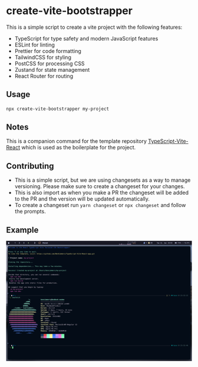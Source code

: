 # create-vite-bootstrapper

This is a simple script to create a vite project with the following features:
- TypeScript for type safety and modern JavaScript features
- ESLint for linting
- Prettier for code formatting
- TailwindCSS for styling
- PostCSS for processing CSS
- Zustand for state management
- React Router for routing
## Usage

```bash
npx create-vite-bootstrapper my-project
```

## Notes
This is a companion command for the template repository [TypeScript-Vite-React](https://github.com/BenSimmers/TypeScript-Vite-React-app.git) which is used as the boilerplate for the project.

## Contributing
- This is a simple script, but we are using changesets as a way to manage versioning. Please make sure to create a changeset for your changes.
- This is also import as when you make a PR the changeset will be added to the PR and the version will be updated automatically.
- To create a changeset run `yarn changeset` or `npx changeset` and follow the prompts.



## Example
<!-- add image -->
![something](example.jpeg)